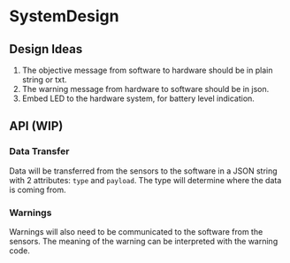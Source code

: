 # SystemDesign

## Design Ideas

1. The objective message from software to hardware should be in plain string or txt.
2. The warning message from hardware to software should be in json.
3. Embed LED to the hardware system, for battery level indication.

## API (WIP)
### Data Transfer
Data will be transferred from the sensors to the software in a JSON string with 2 attributes: `type` and `payload`. The type will determine where the data is coming from.

### Warnings 
Warnings will also need to be communicated to the software from the sensors. The meaning of the warning can be interpreted with the warning code.

